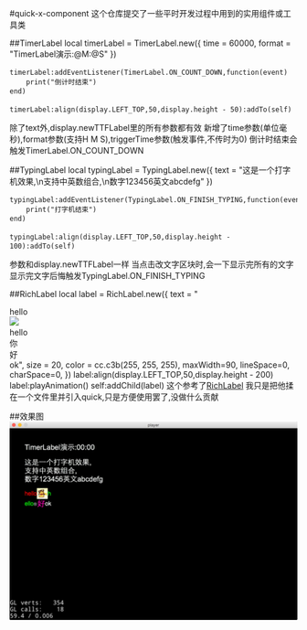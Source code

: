 #quick-x-component
这个仓库提交了一些平时开发过程中用到的实用组件或工具类

##TimerLabel
    local timerLabel = TimerLabel.new({
        time = 60000,
        format = "TimerLabel演示:@M:@S"
    })

    timerLabel:addEventListener(TimerLabel.ON_COUNT_DOWN,function(event)
        print("倒计时结束")
    end)

    timerLabel:align(display.LEFT_TOP,50,display.height - 50):addTo(self)
除了text外,display.newTTFLabel里的所有参数都有效
新增了time参数(单位毫秒),format参数(支持H M S),triggerTime参数(触发事件,不传时为0)
倒计时结束会触发TimerLabel.ON_COUNT_DOWN


##TypingLabel
	local typingLabel = TypingLabel.new({
        text = "这是一个打字机效果,\n支持中英数组合,\n数字123456英文abcdefg"
    })
    
    typingLabel:addEventListener(TypingLabel.ON_FINISH_TYPING,function(event)
        print("打字机结束")
    end)
    
    typingLabel:align(display.LEFT_TOP,50,display.height - 100):addTo(self)
参数和display.newTTFLabel一样
当点击改文字区块时,会一下显示完所有的文字
显示完文字后悔触发TypingLabel.ON_FINISH_TYPING


##RichLabel
    local label = RichLabel.new({
        text = "<div fontcolor=#ff0000>hello</div><img src=res/pika.png scale=0.05 /><div fontcolor=#00ff00>hello</div><div fontsize=12>你</div><div fontSize=26 fontcolor=#ff00bb>好</div>ok",
        size = 20,
        color = cc.c3b(255, 255, 255),
        maxWidth=90,
        lineSpace=0,
        charSpace=0,
    })
    label:align(display.LEFT_TOP,50,display.height - 200)
    label:playAnimation()
    self:addChild(label)
这个参考了[RichLabel](https://github.com/Luweimy/RichLabel)
我只是把他揉在一个文件里并引入quick,只是方便使用罢了,没做什么贡献

##效果图
![效果图](snapshot/1.png)